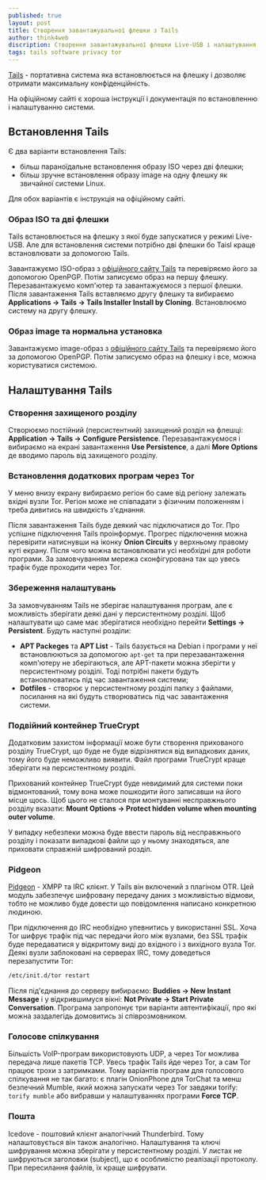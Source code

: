 ```yaml
---
published: true
layout: post
title: Створення завантажувальної флешки з Tails
author: think4web
discription: Створення завантажувальної флешки Live-USB і налаштування операційной системи Tails.
tags: tails software privacy tor
---
```


[Tails](/Tails) - портативна система яка встановлюється на флешку і дозволяє отримати максимальну конфіденційність.

На офіційному сайті є хороша інструкції і документація по встановленню і налаштуванню системи.

## Встановлення Tails

Є два варіанти встановлення Tails:
- більш параноїдальне встановлення образу ISO через дві флешки;
- більш зручне встановлення образу image на одну флешку як звичайної системи Linux.

Для обох варіантів є інструкція на офіційному сайті.

### Образ ISO та дві флешки

Tails встановлюється на флешку з якої буде запускатися у режимі Live-USB. Але для встановлення системи потрібно дві флешки бо Taisl краще встановлювати за допомогою Tails.

Завантажуємо ISO-образ з [офіційного сайту Tails](https://tails.boum.org/) та перевіряємо його за допомогою OpenPGP. Потім записуємо образ на першу флешку. Перезавантажуємо комп'ютер та завантажуємося з першої флешки. Після завантаження Tails вставляємо другу флешку та вибираємо **Applications → Tails → Tails Installer Install by Cloning**. Встановлюємо систему на другу флешку.

### Образ image та нормальна установка

Завантажуємо image-образ з [офіційного сайту Tails](https://tails.boum.org/) та перевіряємо його за допомогою OpenPGP. Потім записуємо образ на флешку і все, можна користуватися системою.

## Налаштування Tails

### Створення захищеного розділу

Створюємо постійний (персистентний) захищений розділ на флешці: **Application → Tails → Configure Persistence**. Перезавантажуємося і вибираємо на екрані завантаження **Use Persistence**, а далі **More Options** де вводимо пароль від захищеного розділу.

### Встановлення додаткових програм через Tor

У меню внизу екрану вибираємо регіон бо саме від регіону залежать вхідні вузли Tor. Регіон може не співпадати з фізичним положенням і треба дивитись на швидкість з'єднання.

Після завантаження Tails буде деякий час підключатися до Tor. Про успішне підключення Tails проінформує. Прогрес підключення можна перевірити натиснувши на іконку **Onion Circuits** у верхньому правому куті екрану. Після чого можна встановлювати усі необхідні для роботи програми. За замовчуванням мережа сконфігурованa так що увесь трафік буде проходити через Tor.

### Збереження налаштувань

За замовчуванням Tails не зберігає налаштування програм, але є можливість зберігати деякі дані у персистентному розділі. Щоб налаштувати що саме має зберігатися необхідно перейти **Settings → Persistent**. Будуть наступні розділи:
- **APT Packeges** та **APT List** - Tails базується на Debian і програми у неї встановлюються за допомогою ```apt-get``` та при перезавантаження комп'ютеру не зберігаються, але APT-пакети можна зберігти у персистентному розділі. Тоді потрібні пакети будуть встановлюватись під час завантаження системи;
- **Dotfiles** - створює у персистентному розділі папку з файлами, посилання на які будуть створюватись під час завантаження системи.

### Подвійний контейнер TrueCrypt

Додатковим захистом інформації може бути створення прихованого розділу TrueCrypt, що буде не буде відрізнятися від випадкових даних, тому його буде неможливо виявити. Файл програми TrueCrypt краще зберігати на персистентному розділі. 

Прихований контейнер TrueCrypt буде невидимий для системи поки відмонтований, тому вона може пошкодити його записавши на його місце щось. Щоб цього не сталося при монтуванні несправжнього розділу вказати: **Mount Options → Protect hidden volume when mounting outer volume**.

У випадку небезпеки можна буде ввести пароль від несправжнього розділу і показати випадкові файли що у ньому знаходяться, але приховати справжній шифрований розділ. 

### Pidgeon

[Pidgeon](/Pidgeon/) - XMPP та IRC клієнт. У Tails він включений з плагіном OTR. Цей модуль забезпечує шифровану передачу даних з можливістью відмови, тобто не можливо буде довести що повідомлення написано конкретною людиною. 

При підключення до IRC необхідно упевнитись у використанні SSL. Хоча Tor шифрує трафік під час передачи його між вузлами, без SSL трафік буде передаватися у відкритому виді до вхідного і з вихідного вузла Tor. Деякі вузли заблоковані на серверах IRC, тому доведеться перезапустити Tor:

```bash 
/etc/init.d/tor restart
```

Після під'єднання до серверу вибираємо: **Buddies → New Instant Message** і у відкрившимуся вікні: **Not Private → Start Private Conversation**. Програма запропонує три варіанти автентифікації, про які можна заздалегідь домовитись зі співрозмовником. 

### Голосове спілкування

Більшість VoIP-програм використовують UDP, а через Tor можлива передача лише пакетів TCP. Увесь трафік Tails йде через Tor, а сам Tor працює трохи з затримками. Тому варіантів програм для голосового спілкування не так багато: є плагін OnionPhone для TorChat та менш безпечний Mumble, який можна запускати через Tor завдяки torify: ```torify mumble``` або вибравши у налаштуваннях програми **Force TCP**.

### Пошта

Icedove - поштовий клієнт аналогічний Thunderbird. Тому налаштовується він також аналогічно. Налаштування та ключі шифрування можна зберігати у персистентному розділі. У листах не шифруються заголовки (subject), що є особливістю реалізації протоколу. При пересилання файлів, їх краще шифрувати. 
